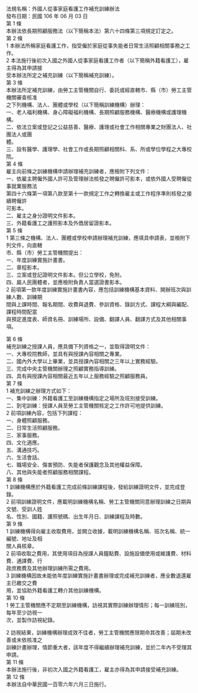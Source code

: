 法規名稱：外國人從事家庭看護工作補充訓練辦法  
發布日期：民國 106 年 06 月 03 日  
第 1 條  
本辦法依長期照顧服務法（以下簡稱本法）第六十四條第三項規定訂定之。  
第 2 條  
1 本辦法所稱家庭看護工作，指受僱於家庭從事失能者日常生活照顧相關事務之工作。  
2 本法施行後初次入國之外國人從事家庭看護工作者（以下簡稱外籍看護工），雇主得為其申請接  
受本辦法所定之補充訓練（以下簡稱補充訓練）。  
第 3 條  
本辦法所定補充訓練，由勞工主管機關自行、委託或經直轄市、縣（市）勞工主管機關審查核准  
之下列機構、法人、團體或學校（以下簡稱訓練機構）辦理：  
一、老人福利機構、身心障礙福利機構、長期照顧服務機構、醫療機構或護理機構。  
二、依法立案或登記之公益慈善、醫療、護理或社會工作相關專業之財團法人、社團法人或團  
體。  
三、設有醫學、護理學、社會工作或長期照顧相關科、系、所或學位學程之大專校院。  
第 4 條  
雇主向前條之訓練機構申請辦理補充訓練者，應檢附下列文件：  
一、依雇主聘僱外國人許可及管理辦法核發之聘僱許可影本，或依外國人受聘僱從事就業服務法  
第四十六條第一項第八款至第十一款規定工作之轉換雇主或工作程序準則核發之接續聘僱許  
可影本。  
二、雇主之身分證明文件影本。  
三、外籍看護工之護照影本及外僑居留證影本。  
第 5 條  
1 第三條之機構、法人、團體或學校申請辦理補充訓練，應填具申請表，並檢附下列文件，向直轄  
市、縣（市）勞工主管機關提出：  
一、年度訓練實施計畫書。  
二、章程影本。  
三、立案或登記證明文件影本。但公立學校，免附。  
四、屬人民團體者，並應檢附負責人當選證書影本。  
2 前項第一款年度訓練實施計畫書內容，應包括訓練機構基本資料、開辦班次與訓練人數、訓練期  
間與上課時間、報名期間、收費與退費、參訓資格、錄訓方式、課程大綱與編配、課程時間配當  
與預定進度表、師資名冊、訓練場所、設備、翻譯人員、翻譯方式及其他相關事項。  


第 6 條  
補充訓練之授課人員，應具備下列資格之一，並取得證明文件：  
一、大專校院教師，並具有與授課內容相關之專業。  
二、國內外大學以上畢業，並具授課內容相關之三年以上實務經驗。  
三、完成中央主管機關辦理之照顧實務指導訓練。  
四、具有與授課內容相關最近五年以上服務經驗之照顧服務員。  
第 7 條  
1 補充訓練之辦理方式如下：  
一、集中訓練：外籍看護工至訓練機構指定之場所及班別接受訓練。  
二、到宅訓練：授課人員至勞工主管機關核定之工作許可地提供訓練。  
2 前項訓練內容，包括下列課程：  
一、身體照顧服務。  
二、日常生活照顧服務。  
三、家事服務。  
四、文化適應。  
五、溝通技巧。  
六、生活會話。  
七、職場安全、傷害預防、失能者保護觀念及其他權益保障。  
八、其他與失能者照顧服務相關課程。  
第 8 條  
1 訓練機構應於外籍看護工完成前條訓練課程後，發給訓練證明文件，並完成登錄。  
2 前項訓練證明文件，應載明訓練機構名稱、勞工主管機關同意辦理訓練之日期與文號、受訓人姓  
名、性別、國籍、護照號碼、出生年月日、訓練課程及時數。  
第 9 條  
1 訓練機構得向雇主收取費用，並開立收據，載明訓練機構名稱、班次名稱、統一編號、地址及相  
關人員核章。  
2 前項收取之費用，其使用項目為授課人員鐘點費、設施設備使用或維護費、材料費、通譯費、行  
政庶務費及其他辦理訓練所需之費用。  
3 訓練機構因故未能依年度訓練實施計畫書辦理或完成補充訓練者，應全數退還雇主已繳交之費  
用，並協助外籍看護工轉介其他訓練機構。  
第 10 條  
1 勞工主管機關應不定期至訓練機構，訪視其實際訓練辦理情形；每一訓練班別，每年至少訪視一  
次，並製作訪視紀錄。  


2 訪視結果，訓練機構辦理成效不佳者，勞工主管機關應限期命其改善；屆期未改善或未依核准之  
訓練計畫辦理，情節重大者，該年度不得繼續辦理補充訓練，並於二年內不受理其申請。  
第 11 條  
本辦法施行後，非初次入國之外籍看護工，雇主亦得為其申請接受補充訓練。  
第 12 條  
本辦法自中華民國一百零六年六月三日施行。  


